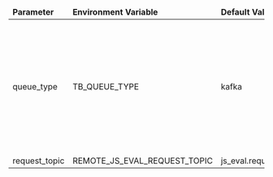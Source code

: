 <table>
  <thead>
      <tr>
          <td style="width: 25%"><b>Parameter</b></td><td style="width: 30%"><b>Environment Variable</b></td><td style="width: 15%"><b>Default Value</b></td><td style="width: 30%"><b>Description</b></td>
      </tr>
  </thead>
  <tbody>
      <tr>
          <td>queue_type</td>
          <td>TB_QUEUE_TYPE</td>
          <td>kafka</td>
          <td>kafka (Apache Kafka) or aws-sqs (AWS SQS) or pubsub (PubSub) or service-bus (Azure Service Bus) or rabbitmq (RabbitMQ)</td>
      </tr>
      <tr>
          <td>request_topic</td>
          <td>REMOTE_JS_EVAL_REQUEST_TOPIC</td>
          <td>js_eval.requests</td>
          <td></td>
      </tr>
  </tbody>
</table>
